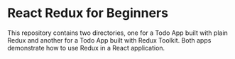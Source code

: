 # React Redux for Beginners

This repository contains two directories, one for a Todo App built with plain Redux and another for a Todo App built with Redux Toolkit. Both apps demonstrate how to use Redux in a React application.
